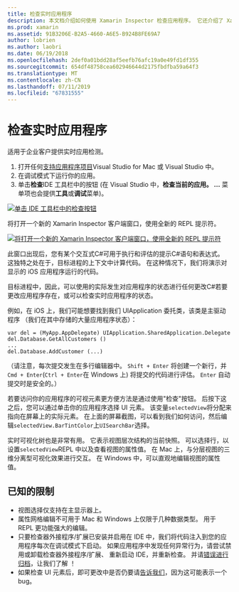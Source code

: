```yaml
---
title: 检查实时应用程序
description: 本文档介绍如何使用 Xamarin Inspector 检查应用程序。 它还介绍了 Xamarin 检查器工具的限制。
ms.prod: xamarin
ms.assetid: 91B3206E-B2A5-4660-A6E5-B924B8FE69A7
author: lobrien
ms.author: laobri
ms.date: 06/19/2018
ms.openlocfilehash: 2def0a01bdd28af5eefb76afc19a0e49fd1df355
ms.sourcegitcommit: 654df48758cea602946644d2175fbdfba59a64f3
ms.translationtype: MT
ms.contentlocale: zh-CN
ms.lasthandoff: 07/11/2019
ms.locfileid: "67831555"
---
```

# <a name="inspecting-live-applications"></a>检查实时应用程序

适用于企业客户提供实时应用检测。

1. 打开任何[支持应用程序项目](~/tools/inspector/install.md#supported-platforms)Visual Studio for Mac 或 Visual Studio 中。
1. 在调试模式下运行你的应用。
1. 单击**检查**IDE 工具栏中的按钮 (在 Visual Studio 中，**检查当前的应用。 ...** 菜单项也会提供**工具**或**调试**菜单)。

[![](inspect-images/mac-heres-the-button.png "单击 IDE 工具栏中的检查按钮")](inspect-images/mac-heres-the-button.png#lightbox)

将打开一个新的 Xamarin Inspector 客户端窗口，使用全新的 REPL 提示符。

[![](inspect-images/inspector-0.7.0-map-inspect-small.png "将打开一个新的 Xamarin Inspector 客户端窗口，使用全新的 REPL 提示符")](inspect-images/inspector-0.7.0-map-inspect.png#lightbox)

此窗口出现后，您有某个交互式C#可用于执行和评估的提示C#语句和表达式。 这独特之处在于，目标进程的上下文中计算代码。 在这种情况下，我们将演示对显示的 iOS 应用程序运行的代码。

目标进程中，因此，可以使用的实际发生对应用程序的状态进行任何更改C#若要更改应用程序存在，或可以检查实时应用程序的状态。

例如，在 iOS 上，我们可能想要找到我们 UIApplication 委托类，该类是主驱动程序 （我们在其中存储的大量应用程序状态）：

    var del = (MyApp.AppDelegate) UIApplication.SharedApplication.Delegate
    del.Database.GetAllCustomers ()
    ...
    del.Database.AddCustomer (...)

（请注意，每次提交发生在多行编辑器中。 `Shift + Enter` 将创建一个新行，并`Cmd + Enter`(`Ctrl + Enter`在 Windows 上) 将提交的代码进行评估。 `Enter` 自动提交时是安全的。）

若要访问你的应用程序的可视元素更方便方法是通过使用"检查"按钮。 后按下这之后，您可以通过单击你的应用程序选择 UI 元素。 该变量`selectedView`将分配来指向在屏幕上的实际元素。 在上面的屏幕截图，可以看到我们如何访问，然后编辑`selectedView.BarTintColor`上`UISearchBar`选择。

实时可视化树也是非常有用。 它表示视图层次结构的当前快照。 可以选择行，以设置`selectedView`REPL 中以及查看视图的属性值。 在 Mac 上，与分层视图的三维分离型可视化效果进行交互。 在 Windows 中，可以直观地编辑视图的属性值。

## <a name="known-limitations"></a>已知的限制

- 视图选择仅支持在主显示器上。
- 属性网格编辑不可用于 Mac 和 Windows 上仅限于几种数据类型。 用于 REPL 更功能强大的编辑。
- 只要检查器外接程序/扩展已安装并启用在 IDE 中，我们将代码注入到您的应用程序每次在调试模式下启动。 如果应用程序中发现任何异常行为，请尝试禁用或卸载检查器外接程序/扩展、 重新启动 IDE，并重新检查。 并请[错误进行归档](~/tools/inspector/install.md#reporting-bugs)，让我们了解 ！
- 如果检查 UI 元素后，即可更改中是否仍要请[告诉我们](~/tools/inspector/install.md#reporting-bugs)，因为这可能表示一个 bug。

